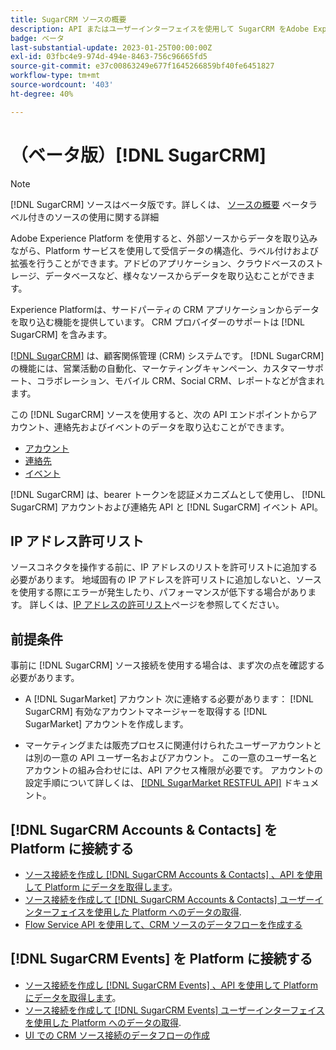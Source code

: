 ```yaml
---
title: SugarCRM ソースの概要
description: API またはユーザーインターフェイスを使用して SugarCRM をAdobe Experience Platformに接続する方法を説明します。
badge: ベータ
last-substantial-update: 2023-01-25T00:00:00Z
exl-id: 03fbc4e9-974d-494e-8463-756c96665fd5
source-git-commit: e37c00863249e677f1645266859bf40fe6451827
workflow-type: tm+mt
source-wordcount: '403'
ht-degree: 40%

---
```


# （ベータ版）[!DNL SugarCRM]

>[!NOTE]
>
>[!DNL SugarCRM] ソースはベータ版です。詳しくは、 [ソースの概要](../../home.md#terms-and-conditions) ベータラベル付きのソースの使用に関する詳細

Adobe Experience Platform を使用すると、外部ソースからデータを取り込みながら、Platform サービスを使用して受信データの構造化、ラベル付けおよび拡張を行うことができます。アドビのアプリケーション、クラウドベースのストレージ、データベースなど、様々なソースからデータを取り込むことができます。

Experience Platformは、サードパーティの CRM アプリケーションからデータを取り込む機能を提供しています。 CRM プロバイダーのサポートは [!DNL SugarCRM] を含みます。

[[!DNL SugarCRM]](https://www.sugarcrm.com/) は、顧客関係管理 (CRM) システムです。 [!DNL SugarCRM]の機能には、営業活動の自動化、マーケティングキャンペーン、カスタマーサポート、コラボレーション、モバイル CRM、Social CRM、レポートなどが含まれます。

この [!DNL SugarCRM] ソースを使用すると、次の API エンドポイントからアカウント、連絡先およびイベントのデータを取り込むことができます。

* [アカウント](https://market.apidocs.sugarcrm.com/#b0aeb0cd-80ea-4688-8474-54e4873f32f3)
* [連絡先](https://market.apidocs.sugarcrm.com/#308c5025-9478-4de3-8a41-1fc3cff1d8d1)
* [イベント](https://market.apidocs.sugarcrm.com/#516ec3b1-8e70-43d4-8bf2-38a2ae74c0a5)


[!DNL SugarCRM] は、bearer トークンを認証メカニズムとして使用し、 [!DNL SugarCRM] アカウントおよび連絡先 API と [!DNL SugarCRM] イベント API。

## IP アドレス許可リスト

ソースコネクタを操作する前に、IP アドレスのリストを許可リストに追加する必要があります。 地域固有の IP アドレスを許可リストに追加しないと、ソースを使用する際にエラーが発生したり、パフォーマンスが低下する場合があります。 詳しくは、[IP アドレスの許可リスト](../../ip-address-allow-list.md)ページを参照してください。

## 前提条件

事前に [!DNL SugarCRM] ソース接続を使用する場合は、まず次の点を確認する必要があります。

* A [!DNL SugarMarket] アカウント 次に連絡する必要があります： [!DNL SugarCRM] 有効なアカウントマネージャーを取得する [!DNL SugarMarket] アカウントを作成します。

* マーケティングまたは販売プロセスに関連付けられたユーザーアカウントとは別の一意の API ユーザー名およびアカウント。 この一意のユーザー名とアカウントの組み合わせには、API アクセス権限が必要です。 アカウントの設定手順について詳しくは、 [[!DNL SugarMarket RESTFUL API]](https://market.apidocs.sugarcrm.com/#intro) ドキュメント。

## [!DNL SugarCRM Accounts & Contacts] を Platform に接続する

* [ソース接続を作成し [!DNL SugarCRM Accounts & Contacts] 、API を使用して Platform にデータを取得します](../../tutorials/api/create/crm/sugarcrm-accounts-contacts.md)。
* [ソース接続を作成して [!DNL SugarCRM Accounts & Contacts] ユーザーインターフェイスを使用した Platform へのデータの取得](../../tutorials/ui/create/crm/sugarcrm-accounts-contacts.md).
* [Flow Service API を使用して、CRM ソースのデータフローを作成する](../../tutorials/api/collect/crm.md)


## [!DNL SugarCRM Events] を Platform に接続する

* [ソース接続を作成し [!DNL SugarCRM Events] 、API を使用して Platform にデータを取得します](../../tutorials/api/create/crm/sugarcrm-events.md)。
* [ソース接続を作成して [!DNL SugarCRM Events] ユーザーインターフェイスを使用した Platform へのデータの取得](../../tutorials/ui/create/crm/sugarcrm-events.md).
* [UI での CRM ソース接続のデータフローの作成](../../tutorials/ui/dataflow/crm.md)
